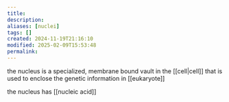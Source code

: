 ```yaml
---
title: 
description: 
aliases: [nuclei]
tags: []
created: 2024-11-19T21:16:10
modified: 2025-02-09T15:53:48
permalink:
---
```


the nucleus is a specialized, membrane bound vault in the [[cell|cell]] that is used to enclose the genetic information in [[eukaryote]]

the nucleus has [[nucleic acid]]
